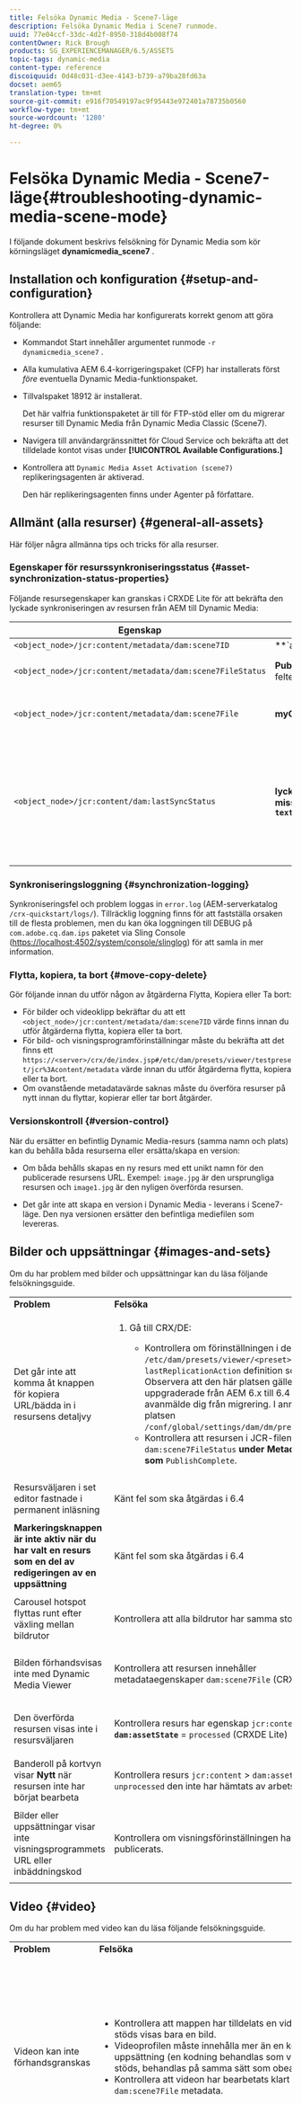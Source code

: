 ```yaml
---
title: Felsöka Dynamic Media - Scene7-läge
description: Felsöka Dynamic Media i Scene7 runmode.
uuid: 77e04ccf-33dc-4d2f-8950-318d4b008f74
contentOwner: Rick Brough
products: SG_EXPERIENCEMANAGER/6.5/ASSETS
topic-tags: dynamic-media
content-type: reference
discoiquuid: 0d48c031-d3ee-4143-b739-a79ba28fd63a
docset: aem65
translation-type: tm+mt
source-git-commit: e916f70549197ac9f95443e972401a78735b0560
workflow-type: tm+mt
source-wordcount: '1280'
ht-degree: 0%

---
```



# Felsöka Dynamic Media - Scene7-läge{#troubleshooting-dynamic-media-scene-mode}

I följande dokument beskrivs felsökning för Dynamic Media som kör körningsläget **dynamicmedia_scene7** .

## Installation och konfiguration {#setup-and-configuration}

Kontrollera att Dynamic Media har konfigurerats korrekt genom att göra följande:

* Kommandot Start innehåller argumentet runmode `-r dynamicmedia_scene7` .
* Alla kumulativa AEM 6.4-korrigeringspaket (CFP) har installerats först *före* eventuella Dynamic Media-funktionspaket.
* Tillvalspaket 18912 är installerat.

   Det här valfria funktionspaketet är till för FTP-stöd eller om du migrerar resurser till Dynamic Media från Dynamic Media Classic (Scene7).

* Navigera till användargränssnittet för Cloud Service och bekräfta att det tilldelade kontot visas under **[!UICONTROL Available Configurations.]**
* Kontrollera att `Dynamic Media Asset Activation (scene7)` replikeringsagenten är aktiverad.

   Den här replikeringsagenten finns under Agenter på författare.

## Allmänt (alla resurser) {#general-all-assets}

Här följer några allmänna tips och tricks för alla resurser.

### Egenskaper för resurssynkroniseringsstatus {#asset-synchronization-status-properties}

Följande resursegenskaper kan granskas i CRXDE Lite för att bekräfta den lyckade synkroniseringen av resursen från AEM till Dynamic Media:

| **Egenskap** | **Exempel** | **Beskrivning** |
|---|---|---|
| `<object_node>/jcr:content/metadata/dam:scene7ID` | **`a|364266`** | En allmän indikator på att noden är länkad till Dynamic Media. |
| `<object_node>/jcr:content/metadata/dam:scene7FileStatus` | **PublishComplete** eller feltext | Status för överföring av resurs till Dynamic Media. |
| `<object_node>/jcr:content/metadata/dam:scene7File` | **myCompany/myAssetID** | Måste fyllas i för att URL:er ska kunna genereras till Dynamic Medias fjärrresurser. |
| `<object_node>/jcr:content/dam:lastSyncStatus` | **lyckades** eller **misslyckades:`<error text>`** | Synkroniseringsstatus för uppsättningar (snurra uppsättningar, bilduppsättningar o.s.v.), bildförinställningar, visningsförinställningar, uppdateringar av bildscheman för en resurs eller bilder som har redigerats. |

### Synkroniseringsloggning {#synchronization-logging}

Synkroniseringsfel och problem loggas in `error.log` (AEM-serverkatalog `/crx-quickstart/logs/`). Tillräcklig loggning finns för att fastställa orsaken till de flesta problemen, men du kan öka loggningen till DEBUG på `com.adobe.cq.dam.ips` paketet via Sling Console ([https://localhost:4502/system/console/slinglog](https://localhost:4502/system/console/slinglog)) för att samla in mer information.

### Flytta, kopiera, ta bort {#move-copy-delete}

Gör följande innan du utför någon av åtgärderna Flytta, Kopiera eller Ta bort:

* För bilder och videoklipp bekräftar du att ett `<object_node>/jcr:content/metadata/dam:scene7ID` värde finns innan du utför åtgärderna flytta, kopiera eller ta bort.
* För bild- och visningsprogramförinställningar måste du bekräfta att det finns ett `https://<server>/crx/de/index.jsp#/etc/dam/presets/viewer/testpreset/jcr%3Acontent/metadata` värde innan du utför åtgärderna flytta, kopiera eller ta bort.
* Om ovanstående metadatavärde saknas måste du överföra resurser på nytt innan du flyttar, kopierar eller tar bort åtgärder.

### Versionskontroll {#version-control}

När du ersätter en befintlig Dynamic Media-resurs (samma namn och plats) kan du behålla båda resurserna eller ersätta/skapa en version:

* Om båda behålls skapas en ny resurs med ett unikt namn för den publicerade resursens URL. Exempel: `image.jpg` är den ursprungliga resursen och `image1.jpg` är den nyligen överförda resursen.

* Det går inte att skapa en version i Dynamic Media - leverans i Scene7-läge. Den nya versionen ersätter den befintliga mediefilen som levereras.

## Bilder och uppsättningar {#images-and-sets}

Om du har problem med bilder och uppsättningar kan du läsa följande felsökningsguide.

<table>
 <tbody>
  <tr>
   <td><strong>Problem</strong></td>
   <td><strong>Felsöka</strong></td>
   <td><strong>Lösning</strong></td>
  </tr>
  <tr>
   <td>Det går inte att komma åt knappen för kopiera URL/bädda in i resursens detaljvy</td>
   <td>
    <ol>
     <li><p>Gå till CRX/DE:</p>
      <ul>
       <li>Kontrollera om förinställningen i den JCR- <code>/etc/dam/presets/viewer/&lt;preset&gt; has lastReplicationAction</code> definition som används. Observera att den här platsen gäller om du uppgraderade från AEM 6.x till 6.4 och avanmälde dig från migrering. I annat fall är platsen <code>/conf/global/settings/dam/dm/presets/viewer</code>.</li>
       <li>Kontrollera att resursen i JCR-filen har <code>dam:scene7FileStatus</code><strong> under Metadata shows som </strong><code>PublishComplete</code>.</li>
      </ul> </li>
    </ol> </td>
   <td><p>Uppdatera sida/navigera till en annan sida och gå tillbaka (JSP för sidorälar måste kompileras om)</p> <p>Om det inte fungerar:</p>
    <ul>
     <li>Publicera resurs.</li>
     <li>Ladda upp resursen igen och publicera den.</li>
    </ul> </td>
  </tr>
  <tr>
   <td>Resursväljaren i set editor fastnade i permanent inläsning</td>
   <td><p>Känt fel som ska åtgärdas i 6.4</p> </td>
   <td><p>Stäng väljaren och öppna den igen.</p> </td>
  </tr>
  <tr>
   <td><strong>Markeringsknappen är inte aktiv när du har valt en resurs som en del av redigeringen av en uppsättning</strong></td>
   <td><p> </p> <p>Känt fel som ska åtgärdas i 6.4</p> <p> </p> </td>
   <td><p>Klicka först på en annan mapp i Resursväljaren och gå tillbaka och välj resursen.</p> </td>
  </tr>
  <tr>
   <td>Carousel hotspot flyttas runt efter växling mellan bildrutor</td>
   <td><p>Kontrollera att alla bildrutor har samma storlek.</p> </td>
   <td><p>Använd endast bilder med samma storlek för karusellen.</p> </td>
  </tr>
  <tr>
   <td>Bilden förhandsvisas inte med Dynamic Media Viewer</td>
   <td><p>Kontrollera att resursen innehåller metadataegenskaper <code>dam:scene7File</code> (CRXDE Lite)</p> </td>
   <td><p>Kontrollera att alla resurser har avslutat bearbetningen.</p> </td>
  </tr>
  <tr>
   <td>Den överförda resursen visas inte i resursväljaren</td>
   <td><p>Kontrollera resurs har egenskap <code>jcr:content</code> &gt; <strong><code>dam:assetState</code></strong> = <code>processed</code> (CRXDE Lite)</p> </td>
   <td><p>Kontrollera att alla resurser har avslutat bearbetningen.</p> </td>
  </tr>
  <tr>
   <td>Banderoll på kortvyn visar <strong>Nytt</strong> när resursen inte har börjat bearbeta</td>
   <td>Kontrollera resurs <code>jcr:content</code> &gt; <code>dam:assetState</code> = om <code>unprocessed</code> den inte har hämtats av arbetsflödet.</td>
   <td>Vänta tills resursen har hämtats av arbetsflödet.</td>
  </tr>
  <tr>
   <td>Bilder eller uppsättningar visar inte visningsprogrammets URL eller inbäddningskod</td>
   <td>Kontrollera om visningsförinställningen har publicerats.</td>
   <td><p>Gå till <strong>Verktyg</strong> &gt; <strong>Resurser</strong> &gt; <strong>Visningsförinställningar</strong> och publicera visningsförinställningen.</p> </td>
  </tr>
 </tbody>
</table>

## Video {#video}

Om du har problem med video kan du läsa följande felsökningsguide.

<table>
 <tbody>
  <tr>
   <td><strong>Problem</strong></td>
   <td><strong>Felsöka</strong></td>
   <td><strong>Lösning</strong></td>
  </tr>
  <tr>
   <td>Videon kan inte förhandsgranskas</td>
   <td>
    <ul>
     <li>Kontrollera att mappen har tilldelats en videoprofil (om filformatet inte stöds). Om det inte stöds visas bara en bild.</li>
     <li>Videoprofilen måste innehålla mer än en kodningsförinställning för att generera en AVS-uppsättning (en kodning behandlas som videoinnehåll för MP4-filer). för filer som inte stöds, behandlas på samma sätt som obearbetade).</li>
     <li>Kontrollera att videon har bearbetats klart genom att bekräfta <code>dam:scene7FileAvs</code> i <code>dam:scene7File</code> metadata.</li>
    </ul> </td>
   <td>
    <ol>
     <li>Tilldela en videoprofil till mappen.</li>
     <li>Redigera videoprofilen så att den innehåller fler än en kodningsförinställning.</li>
     <li>Vänta tills videon har bearbetats klart.</li>
     <li>Kontrollera att arbetsflödet för videokodning i Dynamic Media inte körs när du läser in videon igen.<br /> </li>
     <li>Ladda upp videon igen.</li>
    </ol> </td>
  </tr>
  <tr>
   <td>Video är inte kodad</td>
   <td>
    <ul>
     <li>Kontrollera att körningsläget är <code>dynamicmedia_scene7</code>.</li>
     <li>Kontrollera om molntjänsten i Dynamic Media har konfigurerats.</li>
     <li>Kontrollera om en videoprofil är kopplad till mappen för överföring.</li>
    </ul> </td>
   <td>
    <ol>
     <li>Kontrollera din AEM-instans med <code>-r dynamicmedia_scene7</code></li>
     <li>Kontrollera att Dynamic Media Configuration under Cloud Services är korrekt konfigurerad.</li>
     <li>Kontrollera att mappen har en videoprofil. Kontrollera även videoprofilen.</li>
    </ol> </td>
  </tr>
  <tr>
   <td>Videobearbetning tar för lång tid</td>
   <td><p>Så här avgör du om videokodning fortfarande pågår eller om den har försatts i ett feltillstånd:</p>
    <ul>
     <li>Kontrollera videostatus <code>https://localhost:4502/crx/de/index.jsp#/content/dam/folder/videomp4/jcr%3Acontent</code> &gt; <code>dam:assetState</code></li>
     <li>Övervaka videon från arbetsflödeskonsolen <code>https://localhost:4502/libs/cq/workflow/content/console.html</code> &gt; Flikarna Instanser, Arkiv och Fel.</li>
    </ul> </td>
   <td> </td>
  </tr>
  <tr>
   <td>Videoåtergivning saknas</td>
   <td><p>När video överförs, men det inte finns några kodade återgivningar:</p>
    <ul>
     <li>Kontrollera att mappen har tilldelats en videoprofil.</li>
     <li>Kontrollera att videon har bearbetats klart genom att bekräfta <code>dam:scene7FileAvs</code> i metadata.</li>
    </ul> </td>
   <td>
    <ol>
     <li>Tilldela en videoprofil till mappen.</li>
     <li>Vänta tills videon har bearbetats klart.<br /> </li>
    </ol> </td>
  </tr>
 </tbody>
</table>

## Tittare {#viewers}

Om du har problem med visningsprogram kan du läsa följande felsökningsguide.

<table>
 <tbody>
  <tr>
   <td><strong>Problem</strong></td>
   <td><strong>Felsöka</strong></td>
   <td><strong>Lösning</strong></td>
  </tr>
  <tr>
   <td>Visningsförinställningar publiceras inte</td>
   <td><p>Gå till diagnostiksidan för provhanteraren: <code>https://localhost:4502/libs/dam/gui/content/s7dam/samplemanager/samplemanager.html</code></p> <p>Lägg märke till beräknade värden. När du arbetar korrekt bör du se:</p> <p><code>_DMSAMPLE status: 0 unsyced assets - activation not necessary
       _OOTB status: 0 unsyced assets - 0 unactivated assets</code></p> <p><strong>Obs</strong>: Det kan ta ca 10 minuter efter konfigurationen av molninställningarna för Dynamic Media för visningsprogramresurserna som ska synkroniseras.</p> <p>Om det finns oaktiverade resurser kvar klickar du på någon av knapparna <strong>Visa alla oaktiverade resurser</strong> för att visa information.</p> </td>
   <td>
    <ol>
     <li>Navigera till förinställningslistan för visningsprogrammet i administratörsverktygen: <code>https://localhost:4502/libs/dam/gui/content/s7dam/samplemanager/samplemanager.html</code></li>
     <li>Markera alla förinställningar för visningsprogram och klicka sedan på <strong>Publicera</strong>.</li>
     <li>Navigera tillbaka till exempelhanteraren och observera att antalet oaktiverade resurser nu är noll.</li>
    </ol> </td>
  </tr>
  <tr>
   <td>Bilder med visningsförinställningar returnerar 404 från förhandsgranskningen i resursinformationen eller kopierar URL/inbäddningskod</td>
   <td><p>Gör följande i CRXDE Lite:</p>
    <ol>
     <li>Navigera till <code>&lt;sync-folder&gt;/_CSS/_OOTB</code> en mapp i synkroniseringsmappen för Dynamic Media (till exempel <code>/content/dam/_CSS/_OOTB</code>),</li>
     <li>Hitta metadatanoden för den problematiska resursen (till exempel <code>&lt;sync-folder&gt;/_CSS/_OOTB/CarouselDotsLeftButton_dark_sprite.png/jcr:content/metadata/</code>).</li>
     <li>Kontrollera om det finns <code>dam:scene7*</code> egenskaper. Om resursen synkroniserades och publicerades ser du att uppsättningen är <code>dam:scene7FileStatus</code> till <strong>PublishComplete</strong>.</li>
     <li>Försök att begära teckningen direkt från Dynamic Media genom att sammanfoga värdena för följande egenskaper och stränglitteraler
      <ul>
       <li><code>dam:scene7Domain</code></li>
       <li><code>"is/content"</code></li>
       <li><code>dam:scene7Folder</code></li>
       <li><code>&lt;asset-name&gt;</code></li>
       <li>Exempel: <code>https://&lt;server&gt;/is/content/myfolder/_CSS/_OOTB/CarouselDotsLeftButton_dark_sprite.png</code></li>
      </ul> </li>
    </ol> </td>
   <td><p>Om exempelmaterialet eller den förinställda teckningen i visningsprogrammet inte har synkroniserats eller publicerats startar du om hela kopierings-/synkroniseringsprocessen:</p>
    <ol>
     <li>Navigera till CRXDE Lite.
      <ul>
       <li>Ta bort <code>&lt;sync-folder&gt;/_CSS/_OOTB</code>.</li>
      </ul> </li>
     <li>Navigera till CRX-pakethanteraren: <code>https://localhost:4502/crx/packmgr/</code><a href="https://localhost:4502/crx/packmgr/"></a>
      <ol>
       <li>Sök efter visningsprogrampaket i listan (börjar med <code>cq-dam-scene7-viewers-content</code>)</li>
       <li>Klicka på <strong>Installera</strong>om.</li>
      </ol> </li>
     <li>Under Cloud Service navigerar du till konfigurationssidan för Dynamic Media och öppnar sedan konfigurationsdialogrutan för Dynamic Media - S7-konfigurationen.
      <ul>
       <li>Klicka på <strong>Spara</strong>om du inte vill göra några ändringar. Detta utlöser logiken igen för att skapa och synkronisera exempelresurserna, CSS för visningsförinställningar och teckningar.<br />  </li>
      </ul> </li>
    </ol> </td>
  </tr>
 </tbody>
</table>

